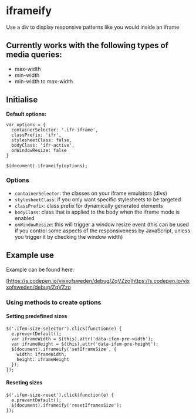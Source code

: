 # iframeify
Use a div to display responsive patterns like you would inside an iframe

## Currently works with the following types of media queries:

- max-width
- min-width
- min-width to max-width

## Initialise

**Default options:**

```
var options = {
  containerSelector: '.ifr-iframe',
  classPrefix: 'ifr',
  stylesheetClass: false,
  bodyClass: 'ifr-active',
  onWindowResize: false
}

$(document).iframeify(options);
```

### Options

- `containerSelector`: the classes on your iframe emulators (divs)
- `stylesheetClass`: if you only want specific stylesheets to be targeted
- `classPrefix`: class prefix for dynamically generated elements
- `bodyClass`: class that is applied to the body when the iframe mode is enabled
- `onWindowResize`: this will trigger a window resize event (this can be used if you control some aspects of the responsiveness by JavaScript, unless you trigger it by checking the window width)

## Example use

Example can be found here:

[https://s.codepen.io/vixxofsweden/debug/ZqVZzo]https://s.codepen.io/vixxofsweden/debug/ZqVZzo


### Using methods to create options

#### Setting predefined sizes

```
$('.ifem-size-selector').click(function(e) {
  e.preventDefault();
  var iframeWidth = $(this).attr('data-ifem-pre-width');
  var iframeHeight = $(this).attr('data-ifem-pre-height');
  $(document).iframeify('setIframeSize', {
    width: iframeWidth,
    height: iframeHeight
  });
});
```

#### Reseting sizes
```
$('.ifem-size-reset').click(function(e) {
  e.preventDefault();
  $(document).iframeify('resetIframesSize');
});
```
